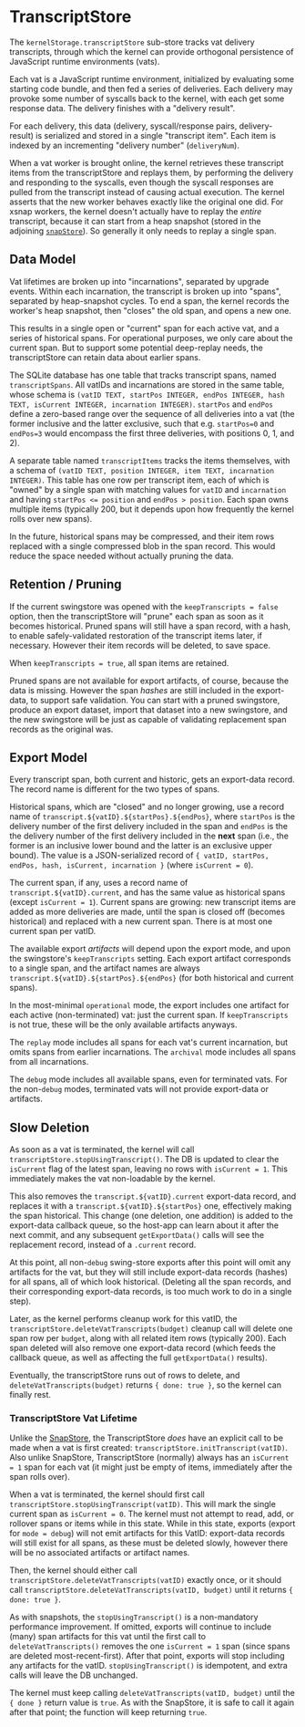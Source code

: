 # TranscriptStore

The `kernelStorage.transcriptStore` sub-store tracks vat delivery transcripts, through which the kernel can provide orthogonal persistence of JavaScript runtime environments (vats).

Each vat is a JavaScript runtime environment, initialized by evaluating some starting code bundle, and then fed a series of deliveries. Each delivery may provoke some number of syscalls back to the kernel, with each get some response data. The delivery finishes with a "delivery result".

For each delivery, this data (delivery, syscall/response pairs, delivery-result) is serialized and stored in a single "transcript item". Each item is indexed by an incrementing "delivery number" (`deliveryNum`).

When a vat worker is brought online, the kernel retrieves these transcript items from the transcriptStore and replays them, by performing the delivery and responding to the syscalls, even though the syscall responses are pulled from the transcript instead of causing actual execution. The kernel asserts that the new worker behaves exactly like the original one did. For xsnap workers, the kernel doesn't actually have to replay the *entire* transcript, because it can start from a heap snapshot (stored in the adjoining [`snapStore`](./snapstore.md)). So generally it only needs to replay a single span.

## Data Model

Vat lifetimes are broken up into "incarnations", separated by upgrade events. Within each incarnation, the transcript is broken up into "spans", separated by heap-snapshot cycles. To end a span, the kernel records the worker's heap snapshot, then "closes" the old span, and opens a new one.

This results in a single open or "current" span for each active vat, and a series of historical spans. For operational purposes, we only care about the current span. But to support some potential deep-replay needs, the transcriptStore can retain data about earlier spans.

The SQLite database has one table that tracks transcript spans, named `transcriptSpans`. All vatIDs and incarnations are stored in the same table, whose schema is `(vatID TEXT, startPos INTEGER, endPos INTEGER, hash TEXT, isCurrent INTEGER, incarnation INTEGER)`. `startPos` and `endPos` define a zero-based range over the sequence of all deliveries into a vat (the former inclusive and the latter exclusive, such that e.g. `startPos=0` and `endPos=3` would encompass the first three deliveries, with positions 0, 1, and 2).

A separate table named `transcriptItems` tracks the items themselves, with a schema of `(vatID TEXT, position INTEGER, item TEXT, incarnation INTEGER)`. This table has one row per transcript item, each of which is "owned" by a single span with matching values for `vatID` and `incarnation` and having `startPos <= position` and `endPos > position`. Each span owns multiple items (typically 200, but it depends upon how frequently the kernel rolls over new spans).

In the future, historical spans may be compressed, and their item rows replaced with a single compressed blob in the span record. This would reduce the space needed without actually pruning the data.

## Retention / Pruning

If the current swingstore was opened with the `keepTranscripts = false` option, then the transcriptStore will "prune" each span as soon as it becomes historical. Pruned spans will still have a span record, with a hash, to enable safely-validated restoration of the transcript items later, if necessary. However their item records will be deleted, to save space.

When `keepTranscripts = true`, all span items are retained.

Pruned spans are not available for export artifacts, of course, because the data is missing. However the span *hashes* are still included in the export-data, to support safe validation. You can start with a pruned swingstore, produce an export dataset, import that dataset into a new swingstore, and the new swingstore will be just as capable of validating replacement span records as the original was.

## Export Model

Every transcript span, both current and historic, gets an export-data record. The record name is different for the two types of spans.

Historical spans, which are "closed" and no longer growing, use a record name of `transcript.${vatID}.${startPos}.${endPos}`, where `startPos` is the delivery number of the first delivery included in the span and `endPos` is the the delivery number of the first delivery included in the **next** span (i.e., the former is an inclusive lower bound and the latter is an exclusive upper bound).
The value is a JSON-serialized record of `{ vatID, startPos, endPos, hash, isCurrent, incarnation }` (where `isCurrent = 0`).

The current span, if any, uses a record name of `transcript.${vatID}.current`, and has the same value as historical spans (except `isCurrent = 1`). Current spans are growing: new transcript items are added as more deliveries are made, until the span is closed off (becomes historical) and replaced with a new current span. There is at most one current span per vatID.

The available export *artifacts* will depend upon the export mode, and upon the swingstore's `keepTranscripts` setting. Each export artifact corresponds to a single span, and the artifact names are always `transcript.${vatID}.${startPos}.${endPos}` (for both historical and current spans).

In the most-minimal `operational` mode, the export includes one artifact for each active (non-terminated) vat: just the current span. If `keepTranscripts` is not true, these will be the only available artifacts anyways.

The `replay` mode includes all spans for each vat's current incarnation, but omits spans from earlier incarnations. The `archival` mode includes all spans from all incarnations.

The `debug` mode includes all available spans, even for terminated vats. For the non-`debug` modes, terminated vats will not provide export-data or artifacts.

## Slow Deletion

As soon as a vat is terminated, the kernel will call `transcriptStore.stopUsingTranscript()`.  The DB is updated to clear the `isCurrent` flag of the latest span, leaving no rows with `isCurrent = 1`. This immediately makes the vat non-loadable by the kernel.

This also removes the `transcript.${vatID}.current` export-data record, and replaces it with a `transcript.${vatID}.${startPos}` one, effectively making the span historical. This change (one deletion, one addition) is added to the export-data callback queue, so the host-app can learn about it after the next commit, and any subsequent `getExportData()` calls will see the replacement record, instead of a `.current` record.

At this point, all non-`debug` swing-store exports after this point will omit any artifacts for the vat, but they will still include export-data records (hashes) for all spans, all of which look historical. (Deleting all the span records, and their corresponding export-data records, is too much work to do in a single step).

Later, as the kernel performs cleanup work for this vatID, the `transcriptStore.deleteVatTranscripts(budget)` cleanup call will delete one span row per `budget`, along with all related item rows (typically 200). Each span deleted will also remove one export-data record (which feeds the callback queue, as well as affecting the full `getExportData()` results).

Eventually, the transcriptStore runs out of rows to delete, and `deleteVatTranscripts(budget)` returns `{ done: true }`, so the kernel can finally rest.

### TranscriptStore Vat Lifetime

Unlike the [SnapStore](./snapstore.md), the TranscriptStore *does* have an explicit call to be made when a vat is first created: `transcriptStore.initTranscript(vatID)`. Also unlike SnapStore, TranscriptStore (normally) always has an `isCurrent = 1` span for each vat (it might just be empty of items, immediately after the span rolls over).

When a vat is terminated, the kernel should first call `transcriptStore.stopUsingTranscript(vatID)`. This will mark the single current span as `isCurrent = 0`. The kernel must not attempt to read, add, or rollover spans or items while in this state. While in this state, exports (export for `mode = debug`) will not emit artifacts for this VatID: export-data records will still exist for all spans, as these must be deleted slowly, however there will be no associated artifacts or artifact names.

Then, the kernel should either call `transcriptStore.deleteVatTranscripts(vatID)` exactly once, or it should call `transcriptStore.deleteVatTranscripts(vatID, budget)` until it returns `{ done: true }`.

As with snapshots, the `stopUsingTranscript()` is a non-mandatory performance improvement. If omitted, exports will continue to include (many) span artifacts for this vat until the first call to `deleteVatTranscripts()` removes the one `isCurrent = 1` span (since spans are deleted most-recent-first). After that point, exports will stop including any artifacts for the vatID. `stopUsingTranscript()` is idempotent, and extra calls will leave the DB unchanged.

The kernel must keep calling `deleteVatTranscripts(vatID, budget)` until the `{ done }` return value is `true`.  As with the SnapStore, it is safe to call it again after that point; the function will keep returning `true`.
